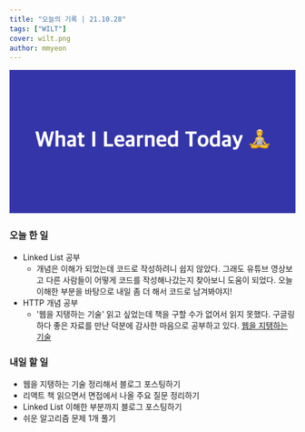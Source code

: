 ```yaml
---
title: "오늘의 기록 | 21.10.28"
tags: ["WILT"]
cover: wilt.png
author: mmyeon
---
```


![what i learned today](./wilt.png)

### 오늘 한 일

- Linked List 공부
  - 개념은 이해가 되었는데 코드로 작성하려니 쉽지 않았다. 그래도 유튜브 영상보고 다른 사람들이 어떻게 코드를 작성해나갔는지 찾아보니 도움이 되었다. 오늘 이해한 부분을 바탕으로 내일 좀 더 해서 코드로 남겨봐야지!
- HTTP 개념 공부
  - '웹을 지탱하는 기술' 읽고 싶었는데 책을 구할 수가 없어서 읽지 못했다. 구글링하다 좋은 자료를 만난 덕분에 감사한 마음으로 공부하고 있다.
    [웹을 지탱하는 기술](https://www.slideshare.net/guruguru/ss-14241987)

### 내일 할 일

- 웹을 지탱하는 기술 정리해서 블로그 포스팅하기
- 리액트 책 읽으면서 면접에서 나올 주요 질문 정리하기
- Linked List 이해한 부분까지 블로그 포스팅하기
- 쉬운 알고리즘 문제 1개 풀기
